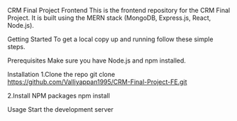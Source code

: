 CRM Final Project Frontend
This is the frontend repository for the CRM Final Project. It is built using the MERN stack (MongoDB, Express.js, React, Node.js).

Getting Started
To get a local copy up and running follow these simple steps.

Prerequisites
Make sure you have Node.js and npm installed.

Installation
1.Clone the repo
git clone https://github.com/Valliyappan1995/CRM-Final-Project-FE.git

2.Install NPM packages
npm install

Usage
Start the development server

